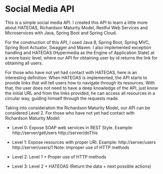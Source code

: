 # Social Media API
This is a simple social media API. I created this API to learn a little more about HATEOAS, Richardson Maturity Model, Restful Web Services and Microservices with Java, Spring Boot and Spring Cloud.

For the construction of this API, I used Java 8, Spring Boot, Spring MVC, Spring Boot Actuator, Swagger and Maven.
I also implemented exception handling and HATEOAS (Hypermedia as the Engine of Application State) at a more basic level, where our API for obtaining user by id returns the link for obtaining all users.

For those who have not yet had contact with HATEOAS, here is an interesting definition:
When HATEOAS is implemented, the API starts to provide links that will tell users how to navigate through its resources.
With that, the user does not need to have a deep knowledge of the API, just know the initial URL and from the links provided, he can access all resources in a circular way, guiding himself through the requests made.

Taking into consideration the Richardson Maturity Model, our API can be considered Level 2.
For those who have not yet had contact with Richardson Maturity Model:
- Level 0:
Expose SOAP web services in REST Style. Example:
http://server/getUsers
http://server/doThis

- Level 1:
Expose resources with proper URI. Example:
http://server/users
http://server/users/1
Note: Improper use of HTTP methods

- Level 2:
Level 1 + Proper use of HTTP methods

- Level 3:
Level 2 + HATEOAS (Return the data + next possible actions)
